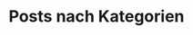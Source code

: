 ---
title: "Posts nach Kategorien"
permalink: /categories/
layout: categories
author_profile: false
header:
    og_image: assets/images/j_logo.jpg
---